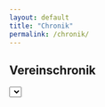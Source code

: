 ```yaml
---
layout: default
title: "Chronik"
permalink: /chronik/
---
```



<h2>Vereinschronik</h2>

<select id="year-dropdown" class="year-dropdown">

[//]: # (<option value="">Jahr auswählen</option>)
[//]: # (</select>)

<div class="chronik-wrapper">
    <!-- Chronik-Inhalt -->
    <div class="timeline-container">
        <ul id="timeline"></ul>
    </div>

    <!-- Fixierte Jahr-Navigation direkt neben den Chronik-Texten -->
    <div id="year-nav-container">
        <div id="year-nav" class="year-nav">
            <div class="year-column" id="year-column-left"></div>
            <div class="year-column" id="year-column-right"></div>
        </div>
    </div>
</div>

<!-- Externe JavaScript-Datei -->
<script src="/assets/js/chronik.js" defer></script>
